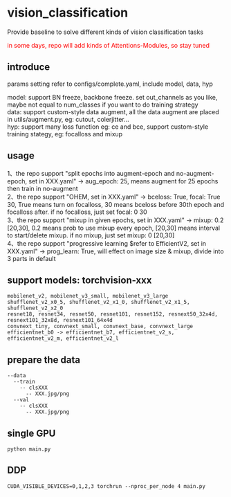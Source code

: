# vision_classification
Provide baseline to solve different kinds of vision classification tasks   

<font color=Red>in some days, repo will add kinds of Attentions-Modules, so stay tuned</font>
## introduce
  params setting refer to configs/complete.yaml, include model, data, hyp 
    
  model: support BN freeze, backbone freeze. set out_channels as you like, maybe not equal to num_classes if you want to do training strategy  
  data: support custom-style data augment, all the data augment are placed in utils/augment.py, eg: cutout, colerjitter...  
  hyp: support many loss function eg: ce and bce, support custom-style training stategy, eg: focalloss and mixup  
    
## usage
  1、the repo support "split epochs into augment-epoch and no-augment-epoch, set in XXX.yaml" -> aug_epoch: 25, means augment for 25 epochs then train in no-augment  
  2、the repo support "OHEM, set in XXX.yaml" -> bceloss: True, focal: True 30, True means turn on focalloss, 30 means bceloss before 30th epoch and focalloss after. if no focalloss, just set focal: 0 30  
  3、the repo support "mixup in given epochs, set in XXX.yaml" -> mixup: 0.2 [20,30], 0.2 means prob to use mixup every epoch, [20,30] means interval to start/delete mixup. if no mixup, just set mixup: 0 [20,30]  
  4、the repo support "progressive learning $refer to EfficientV2, set in XXX.yaml" -> prog_learn: True, will effect on image size & mixup, divide into 3 parts in default

## support models: torchvision-xxx
    mobilenet_v2, mobilenet_v3_small, mobilenet_v3_large
    shufflenet_v2_x0_5, shufflenet_v2_x1_0, shufflenet_v2_x1_5, shufflenet_v2_x2_0
    resnet18, resnet34, resnet50, resnet101, resnet152, resnext50_32x4d, resnext101_32x8d, resnext101_64x4d
    convnext_tiny, convnext_small, convnext_base, convnext_large
    efficientnet_b0 -> efficientnet_b7, efficientnet_v2_s, efficientnet_v2_m, efficientnet_v2_l

## prepare the data
    --data
      --train
        -- clsXXX
          -- XXX.jpg/png
      --val
        -- clsXXX
          -- XXX.jpg/png
## single GPU
    python main.py
## DDP
    CUDA_VISIBLE_DEVICES=0,1,2,3 torchrun --nproc_per_node 4 main.py
